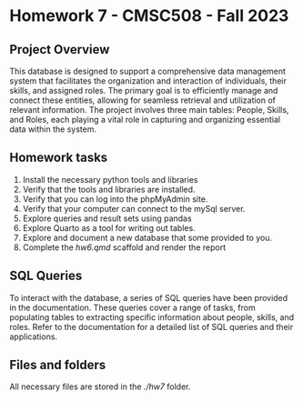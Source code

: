 # Homework 7 - CMSC508 - Fall 2023

## Project Overview
This database is designed to support a comprehensive data management system that facilitates the organization and interaction of individuals, their skills, and assigned roles. The primary goal is to efficiently manage and connect these entities, allowing for seamless retrieval and utilization of relevant information. The project involves three main tables: People, Skills, and Roles, each playing a vital role in capturing and organizing essential data within the system.

## Homework tasks

1. Install the necessary python tools and libraries
2. Verify that the tools and libraries are installed.
3. Verify that you can log into the phpMyAdmin site.
4. Verify that your computer can connect to the mySql server.
5. Explore queries and result sets using pandas
6. Explore Quarto as a tool for writing out tables.
7. Explore and document a new database that some provided to you.
8. Complete the *hw6.qmd* scaffold and render the report


## SQL Queries
To interact with the database, a series of SQL queries have been provided in the documentation. These queries cover a range of tasks, from populating tables to extracting specific information about people, skills, and roles. Refer to the documentation for a detailed list of SQL queries and their applications.

## Files and folders

All necessary files are stored in the *./hw7* folder.
